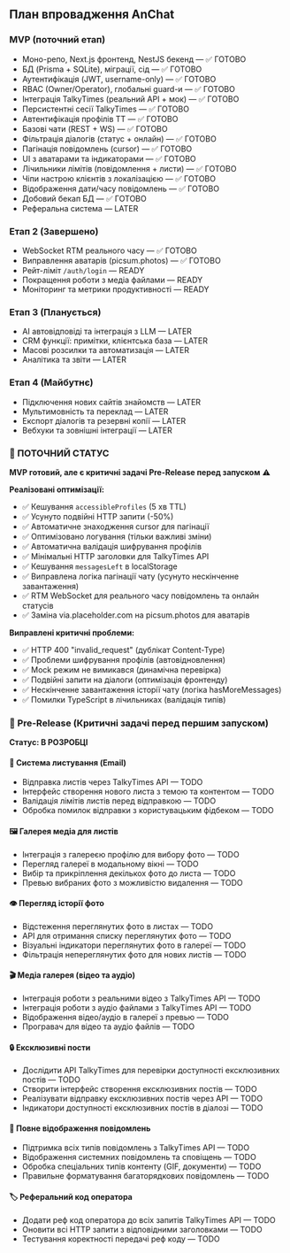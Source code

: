## План впровадження AnChat

### MVP (поточний етап)
- Моно-репо, Next.js фронтенд, NestJS бекенд — ✅ ГОТОВО
- БД (Prisma + SQLite), міграції, сід — ✅ ГОТОВО
- Аутентифікація (JWT, username-only) — ✅ ГОТОВО
- RBAC (Owner/Operator), глобальні guard-и — ✅ ГОТОВО
- Інтеграція TalkyTimes (реальний API + мок) — ✅ ГОТОВО
- Персистентні сесії TalkyTimes — ✅ ГОТОВО
- Автентифікація профілів TT — ✅ ГОТОВО
- Базові чати (REST + WS) — ✅ ГОТОВО
- Фільтрація діалогів (статус + онлайн) — ✅ ГОТОВО
- Пагінація повідомлень (cursor) — ✅ ГОТОВО
- UI з аватарами та індикаторами — ✅ ГОТОВО
- Лічильники лімітів (повідомлення + листи) — ✅ ГОТОВО
- Чіпи настрою клієнтів з локалізацією — ✅ ГОТОВО
- Відображення дати/часу повідомлень — ✅ ГОТОВО
- Добовий бекап БД — ✅ ГОТОВО
- Реферальна система — LATER

### Етап 2 (Завершено)
- WebSocket RTM реального часу — ✅ ГОТОВО
- Виправлення аватарів (picsum.photos) — ✅ ГОТОВО
- Рейт-ліміт `/auth/login` — READY  
- Покращення роботи з медіа файлами — READY
- Моніторинг та метрики продуктивності — READY

### Етап 3 (Планується)
- AI автовідповіді та інтеграція з LLM — LATER
- CRM функції: примітки, клієнтська база — LATER
- Масові розсилки та автоматизація — LATER
- Аналітика та звіти — LATER

### Етап 4 (Майбутнє)
- Підключення нових сайтів знайомств — LATER
- Мультимовність та переклад — LATER
- Експорт діалогів та резервні копії — LATER
- Вебхуки та зовнішні інтеграції — LATER

### 🎯 ПОТОЧНИЙ СТАТУС

**MVP готовий, але є критичні задачі Pre-Release перед запуском** ⚠️

**Реалізовані оптимізації:**
- ✅ Кешування `accessibleProfiles` (5 хв TTL)
- ✅ Усунуто подвійні HTTP запити (-50%)
- ✅ Автоматичне знаходження cursor для пагінації
- ✅ Оптимізовано логування (тільки важливі зміни)
- ✅ Автоматична валідація шифрування профілів
- ✅ Мінімальні HTTP заголовки для TalkyTimes API
- ✅ Кешування `messagesLeft` в localStorage
- ✅ Виправлена логіка пагінації чату (усунуто нескінченне завантаження)
- ✅ RTM WebSocket для реального часу повідомлень та онлайн статусів
- ✅ Заміна via.placeholder.com на picsum.photos для аватарів

**Виправлені критичні проблеми:**
- ✅ HTTP 400 "invalid_request" (дублікат Content-Type)
- ✅ Проблеми шифрування профілів (автовідновлення)
- ✅ Mock режим не вимикався (динамічна перевірка)
- ✅ Подвійні запити на діалоги (оптимізація фронтенду)
- ✅ Нескінченне завантаження історії чату (логіка hasMoreMessages)
- ✅ Помилки TypeScript в лічильниках (валідація типів)

### 🚀 Pre-Release (Критичні задачі перед першим запуском)
**Статус: В РОЗРОБЦІ**

#### 📧 Система листування (Email)
- Відправка листів через TalkyTimes API — TODO
- Інтерфейс створення нового листа з темою та контентом — TODO
- Валідація лімітів листів перед відправкою — TODO
- Обробка помилок відправки з користувацьким фідбеком — TODO

#### 🖼️ Галерея медіа для листів
- Інтеграція з галереєю профілю для вибору фото — TODO
- Перегляд галереї в модальному вікні — TODO
- Вибір та прикріплення декількох фото до листа — TODO
- Превью вибраних фото з можливістю видалення — TODO

#### 👁️ Перегляд історії фото
- Відстеження переглянутих фото в листах — TODO
- API для отримання списку переглянутих фото — TODO
- Візуальні індикатори переглянутих фото в галереї — TODO
- Фільтрація непереглянутих фото для нових листів — TODO

#### 🎬 Медіа галерея (відео та аудіо)
- Інтеграція роботи з реальними відео з TalkyTimes API — TODO
- Інтеграція роботи з аудіо файлами з TalkyTimes API — TODO
- Відображення відео/аудіо в галереї з превью — TODO
- Програвач для відео та аудіо файлів — TODO

#### 🔒 Ексклюзивні пости
- Дослідити API TalkyTimes для перевірки доступності ексклюзивних постів — TODO
- Створити інтерфейс створення ексклюзивних постів — TODO
- Реалізувати відправку ексклюзивних постів через API — TODO
- Індикатори доступності ексклюзивних постів в діалозі — TODO

#### 💬 Повне відображення повідомлень
- Підтримка всіх типів повідомлень з TalkyTimes API — TODO
- Відображення системних повідомлень та сповіщень — TODO
- Обробка спеціальних типів контенту (GIF, документи) — TODO
- Правильне форматування багаторядкових повідомлень — TODO

#### 🏷️ Реферальний код оператора
- Додати реф код оператора до всіх запитів TalkyTimes API — TODO
- Оновити всі HTTP запити з відповідними заголовками — TODO
- Тестування коректності передачі реф коду — TODO

